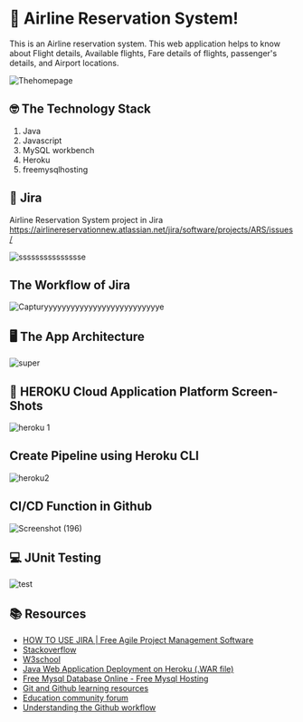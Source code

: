 # :wave: Airline Reservation System!

This is an Airline reservation system. This web application helps to know about Flight details, Available flights, Fare details of flights, passenger's details, and Airport locations. 

![Thehomepage](https://user-images.githubusercontent.com/56961480/137367987-320f8726-bf9b-433c-bcd1-7a951a663a12.PNG)


## 🤓 The Technology Stack

1. Java
2. Javascript 
3. MySQL workbench 
4. Heroku
5. freemysqlhosting

## 📒 Jira

Airline Reservation System project in Jira
https://airlinereservationnew.atlassian.net/jira/software/projects/ARS/issues/


![ssssssssssssssse](https://user-images.githubusercontent.com/56961480/137362595-52f05e8f-f66a-4151-a14a-6ee1683ee8da.PNG)

## The Workflow of Jira


![Capturyyyyyyyyyyyyyyyyyyyyyyyyyye](https://user-images.githubusercontent.com/56961480/137362946-820e3da5-3953-4f70-bb46-dcfd8dfdf2f0.PNG)


## 🖥️ The App Architecture


![super](https://user-images.githubusercontent.com/56961480/137364260-c56a09f0-970c-4dba-a157-0dbb997ba0cc.PNG)


## 🚀 HEROKU Cloud Application Platform Screen-Shots

![heroku 1](https://user-images.githubusercontent.com/56961480/137369482-ab4ab558-4743-47c3-ab7b-a25759cf65cb.PNG)

## Create Pipeline using Heroku CLI

![heroku2](https://user-images.githubusercontent.com/56961480/137370544-cb91135f-8f14-4fd9-98a2-50885ea2330b.PNG)

## CI/CD Function in Github 

![Screenshot (196)](https://user-images.githubusercontent.com/56961480/137370813-26507ddd-e9e2-4c35-a532-d3da4ef8845e.png)


## 💻 JUnit Testing 

![test](https://user-images.githubusercontent.com/56961480/137427471-085e6911-d326-40c3-b797-b22394f9cdcf.jpg)


## 📚  Resources 
* [HOW TO USE JIRA | Free Agile Project Management Software](https://www.youtube.com/watch?v=GWxMTvRGIpc) 
* [Stackoverflow](https://stackoverflow.com/) 
* [W3school](https://guides.github.com/introduction/flow/)
* [Java Web Application Deployment on Heroku (.WAR file)](https://www.youtube.com/watch?v=7p8jyidcNMs&list=PLXFSXfUM2e6P62p6lpDSlBAWRmmcZYPdt&index=1&t=323s)
* [Free Mysql Database Online - Free Mysql Hosting](https://www.youtube.com/watch?v=rJHtOGv3BzQ&t=184s)
* [Git and Github learning resources](https://lab.github.com/)
* [Education community forum](https://education.github.community/)
* [Understanding the Github workflow](https://github.community/)
